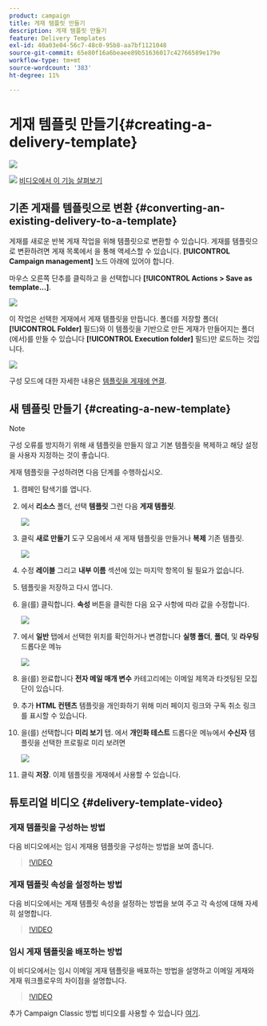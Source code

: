 ```yaml
---
product: campaign
title: 게재 템플릿 만들기
description: 게재 템플릿 만들기
feature: Delivery Templates
exl-id: 40a03e04-56c7-48c0-95b8-aa7bf1121048
source-git-commit: 65e80f16a6beaee89b51636017c42766589e179e
workflow-type: tm+mt
source-wordcount: '383'
ht-degree: 11%

---
```


# 게재 템플릿 만들기{#creating-a-delivery-template}

![](../../assets/common.svg)

![](assets/do-not-localize/how-to-video.png) [비디오에서 이 기능 살펴보기](#delivery-template-video)

## 기존 게재를 템플릿으로 변환 {#converting-an-existing-delivery-to-a-template}

게재를 새로운 반복 게재 작업을 위해 템플릿으로 변환할 수 있습니다. 게재를 템플릿으로 변환하려면 게재 목록에서 을 통해 액세스할 수 있습니다. **[!UICONTROL Campaign management]** 노드 아래에 있어야 합니다.

마우스 오른쪽 단추를 클릭하고 을 선택합니다 **[!UICONTROL Actions > Save as template...]**.

![](assets/s_ncs_user_campaign_save_as_scenario.png)

이 작업은 선택한 게재에서 게재 템플릿을 만듭니다. 폴더를 저장할 폴더( **[!UICONTROL Folder]** 필드)와 이 템플릿을 기반으로 만든 게재가 만들어지는 폴더(에서)를 만들 수 있습니다 **[!UICONTROL Execution folder]** 필드)만 로드하는 것입니다.

![](assets/s_ncs_user_campaign_save_as_scenario_a.png)

구성 모드에 대한 자세한 내용은 [템플릿을 게재에 연결](creating-a-delivery-from-a-template.md#linking-the-template-to-a-delivery).

## 새 템플릿 만들기 {#creating-a-new-template}

>[!NOTE]
>
>구성 오류를 방지하기 위해 새 템플릿을 만들지 않고 기본 템플릿을 복제하고 해당 설정을 사용자 지정하는 것이 좋습니다.

게재 템플릿을 구성하려면 다음 단계를 수행하십시오.

1. 캠페인 탐색기를 엽니다.
1. 에서 **리소스** 폴더, 선택 **템플릿** 그런 다음 **게재 템플릿**.

   ![](assets/delivery_template_1.png)

1. 클릭 **새로 만들기** 도구 모음에서 새 게재 템플릿을 만들거나 **복제** 기존 템플릿.

   ![](assets/delivery_template_2.png)

1. 수정 **레이블** 그리고 **내부 이름** 섹션에 있는 마지막 항목이 될 필요가 없습니다.
1. 템플릿을 저장하고 다시 엽니다.
1. 을(를) 클릭합니다. **속성** 버튼을 클릭한 다음 요구 사항에 따라 값을 수정합니다.

   ![](assets/delivery_template_3.png)

1. 에서 **일반** 탭에서 선택한 위치를 확인하거나 변경합니다 **실행 폴더**, **폴더**, 및 **라우팅** 드롭다운 메뉴

   ![](assets/delivery_template_4.png)

1. 을(를) 완료합니다 **전자 메일 매개 변수** 카테고리에는 이메일 제목과 타겟팅된 모집단이 있습니다.
1. 추가 **HTML 컨텐츠** 템플릿을 개인화하기 위해 미러 페이지 링크와 구독 취소 링크를 표시할 수 있습니다.
1. 을(를) 선택합니다 **미리 보기** 탭. 에서 **개인화 테스트** 드롭다운 메뉴에서 **수신자** 템플릿을 선택한 프로필로 미리 보려면

   ![](assets/delivery_template_5.png)

1. 클릭 **저장**. 이제 템플릿을 게재에서 사용할 수 있습니다.


## 튜토리얼 비디오 {#delivery-template-video}

### 게재 템플릿을 구성하는 방법

다음 비디오에서는 임시 게재용 템플릿을 구성하는 방법을 보여 줍니다.

>[!VIDEO](https://video.tv.adobe.com/v/24066?quality=12)

### 게재 템플릿 속성을 설정하는 방법

다음 비디오에서는 게재 템플릿 속성을 설정하는 방법을 보여 주고 각 속성에 대해 자세히 설명합니다.

>[!VIDEO](https://video.tv.adobe.com/v/24067?quality=12)

### 임시 게재 템플릿을 배포하는 방법

이 비디오에서는 임시 이메일 게재 템플릿을 배포하는 방법을 설명하고 이메일 게재와 게재 워크플로우의 차이점을 설명합니다.

>[!VIDEO](https://video.tv.adobe.com/v/24065?quality=12)

추가 Campaign Classic 방법 비디오를 사용할 수 있습니다 [여기](https://experienceleague.adobe.com/docs/campaign-classic-learn/tutorials/overview.html?lang=ko).
